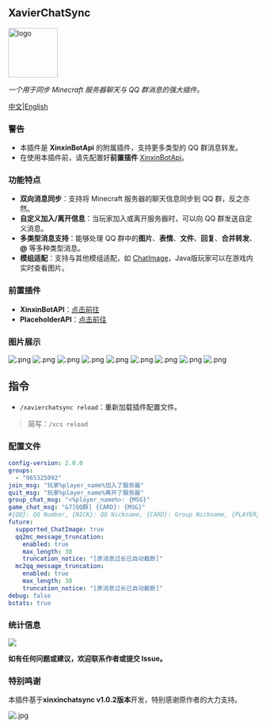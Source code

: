 ## XavierChatSync

<img src="https://krseoul.imgtbl.com/i/2024/08/05/66b0b6f413380.jpeg" alt="logo" width="100" height="100">

_一个用于同步 Minecraft 服务器聊天与 QQ 群消息的强大插件。_

[中文](README_CN.MD)|[English](README.MD)

### 警告

- 本插件是 **XinxinBotApi** 的附属插件，支持更多类型的 QQ 群消息转发。
- 在使用本插件前，请先配置好**前置插件** [XinxinBotApi](https://bbs.mcxin.cn/archives/216)。

### 功能特点

- **双向消息同步**：支持将 Minecraft 服务器的聊天信息同步到 QQ 群，反之亦然。
- **自定义加入/离开信息**：当玩家加入或离开服务器时，可以向 QQ 群发送自定义消息。
- **多类型消息支持**：能够处理 QQ 群中的**图片**、**表情**、**文件**、**回复**、**合并转发**、**@** 等多种类型消息。
- **模组适配**：支持与其他模组适配，如 [ChatImage](https://modrinth.com/mod/chatimage/)，Java版玩家可以在游戏内实时查看图片。

### 前置插件

- **XinxinBotAPI**：[点击前往](https://bbs.mcxin.cn/archives/216)
- **PlaceholderAPI**：[点击前往](https://www.spigotmc.org/resources/placeholderapi.6245/)

### 图片展示

![.png](https://s2.loli.net/2024/08/06/fkdsNhADUqpQ6En.png)
![.png](https://s2.loli.net/2024/08/06/tv8RukbgYVwncdD.png)
![.png](https://s2.loli.net/2024/08/06/Uyq8dHAQzjr4Tax.png)
![.png](https://s2.loli.net/2024/08/06/1lwJ6xtRQsnD3GE.png)
![.png](https://s2.loli.net/2024/08/06/2eQsTKUmHd1F3WJ.png)
![.png](https://s2.loli.net/2024/08/06/TvsdNhcPr528B6X.png)
![.png](https://s2.loli.net/2024/08/06/HaJoLlZVkhGXwer.png)
![.png](https://s2.loli.net/2024/08/06/yXBf7QehJRNcDdA.png)
![.png](https://s2.loli.net/2024/08/06/YOIn5VrswkDeazR.png)

## 指令

- `/xavierchatsync reload`：重新加载插件配置文件。

> 简写：`/xcs reload`

### 配置文件

```yaml
config-version: 2.0.0
groups:
  - "965325092"
join_msg: "玩家%player_name%加入了服务器"
quit_msg: "玩家%player_name%离开了服务器"
group_chat_msg: "<%player_name%>: {MSG}"
game_chat_msg: "&7[QQ群] {CARD}: {MSG}"
#{QQ}: QQ Number, {NICK}: QQ Nickname, {CARD}: Group Nickname, {PLAYER}: Player bound to QQ (shows group nickname if unbound)
future:
  supported_ChatImage: true
  qq2mc_message_truncation:
    enabled: true
    max_length: 30
    truncation_notice: "[原消息过长已自动截断]"
  mc2qq_message_truncation:
    enabled: true
    max_length: 30
    truncation_notice: "[原消息过长已自动截断]"
debug: false
bstats: true
```

### 统计信息

[![](https://bstats.org/signatures/bukkit/XavierChatSync.svg)](https://bstats.org/plugin/bukkit/XavierChatSync/22894)

**如有任何问题或建议，欢迎联系作者或提交 Issue。**

### 特别鸣谢

本插件基于**xinxinchatsync v1.0.2版本**开发，特别感谢原作者的大力支持。

![.jpg](https://s2.loli.net/2024/08/15/1qG5ZMKARvnlBgC.jpg)